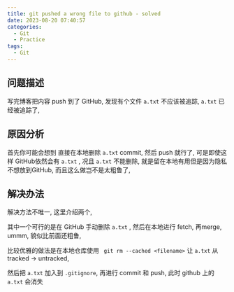 ```yaml
---
title: git pushed a wrong file to github - solved
date: 2023-08-20 07:40:57
categories:
  - Git
  - Practice
tags:
  - Git
---
```


## 问题描述

写完博客把内容 push 到了 GitHub, 发现有个文件 `a.txt`  不应该被追踪, `a.txt` 已经被追踪了, 

## 原因分析

首先你可能会想到 直接在本地删除  `a.txt`  commit, 然后 push 就行了, 可是即使这样 GitHub依然会有  `a.txt`  , 况且  `a.txt`  不能删除, 就是留在本地有用但是因为隐私不想放到GitHub, 而且这么做岂不是太粗鲁了, 

## 解决办法

解决方法不唯一, 这里介绍两个, 

其中一个可行的是在 GitHub 手动删除 `a.txt`  , 然后在本地进行 fetch, 再merge, ummm, 貌似比前面还粗鲁, 

比较优雅的做法是在本地仓库使用 ` git rm --cached <filename>` 让 `a.txt` 从 tracked -> untracked, 

然后把 `a.txt` 加入到 `.gitignore`, 再进行 commit 和 push, 此时 github 上的 `a.txt` 会消失
